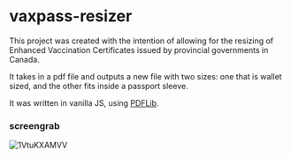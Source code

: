 # vaxpass-resizer

This project was created with the intention of allowing for the resizing of Enhanced Vaccination Certificates issued by provincial governments in Canada.

It takes in a pdf file and outputs a new file with two sizes: one that is wallet sized, and the other fits inside a passport sleeve.

It was written in vanilla JS, using [PDFLib](https://pdf-lib.js.org/).

### screengrab

![1VtuKXAMVV](https://user-images.githubusercontent.com/1145018/161455637-65aa4510-ae8e-4b95-a5f2-066dcba177fb.gif)
